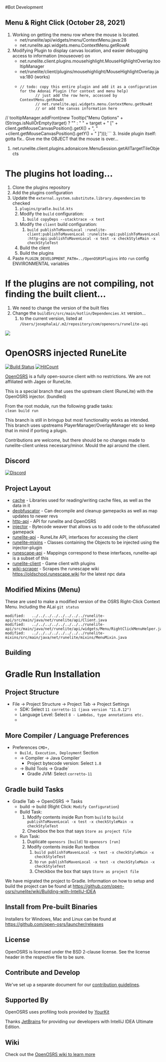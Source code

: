 #Bot Development
## Menu & Right Click (October 28, 2021)
1. Working on getting the menu row where the mouse is located.
   - net/runelite/api/widgets/menu/ContextMenu.java:28
   - net.runelite.api.widgets.menu.ContextMenu.getRowAt
2. Modifying Plugin to display canvas location, and easier debugging access to information (mouseover) on 
   - net.runelite.client.plugins.mousehighlight.MouseHighlightOverlay.tooltipManager
   - net/runelite/client/plugins/mousehighlight/MouseHighlightOverlay.java:180 (works)
   - ```
     // todo: copy this entire plugin and add it as a configuration for the Adonai Plugin (for context and menu help)
			// just add the row here, accessed by ContextMenu.getRowAt
			// net.runelite.api.widgets.menu.ContextMenu.getRowAt
			// or add the canvas information here
//			tooltipManager.addFront(new Tooltip("Menu Options" + (Strings.isNullOrEmpty(target) ? "" : " " + target + " [" + client.getMouseCanvasPosition().getX() + ", " +client.getMouseCanvasPosition().getY() + " ]")));```
3. Inside plugin itself: gotta fix.. Give me the OBJECT that the mouse is over...
   1. net.runelite.client.plugins.adonaicore.MenuSession.getAllTargetTileObjects

# The plugins hot loading...
1. Clone the plugins repository
2. Add the plugins configuration
3. Update the `external.system.substitute.library.dependencies` to checked
   1. `plugins/gradle.build.kts`
   2. Modify the `build` configuration:
      1. `build copyDeps --stacktrace -x test`
   3. Modify the `client` build configuration:
      1. `build publishToMavenLocal :runelite-client:publishToMavenLocal :runelite-api:publishToMavenLocal :http-api:publishToMavenLocal -x test -x checkStyleMain -x checkStyleTest`
   4. Build the client
   5. Build the plugins
4. Paste `PLUGIN_DEVELOPMENT_PATH=../OpenOSRSPlugins` into `run` config ENVIRONMENTAL variables

# If the plugins are not compiling, not finding the built client...
1. We need to change the version of the built files
2. Change the `buildSrc/src/main/kotlin/Dependencies.kt` version...
   1. to the current version, listed at `/Users/josephalai/.m2/repository/com/openosrs/runelite-api`

![](https://i.imgur.com/0D5106S.png)


# OpenOSRS injected RuneLite 

[![Build Status](https://github.com/open-osrs/runelite/workflows/OpenOSRS%20-%20CI%20(push)/badge.svg)](https://github.com/open-osrs/runelite/actions?query=workflow%3A%22OpenOSRS+-+CI+%28push%29%22)
[![HitCount](http://hits.dwyl.com/open-osrs/runelite.svg?style=flat)](http://hits.dwyl.com/open-osrs/runelite)

[OpenOSRS](https://openosrs.com) is a fully open-source client with no restrictions. We are not affiliated with Jagex or RuneLite.  
  
This is a special branch that uses the upstream client (RuneLite) with the OpenOSRS injector. (bundled)  

From the root module, run the following gradle tasks:  
```clean build run```
  
This branch is still in bringup but most functionality works as intended.  
This branch uses upstreams PlayerManager/OverlayManager etc so keep that in mind if porting a plugin.  
  
Contributions are welcome, but there should be no changes made to runelite-client unless necessary/minor. Mould the api around the client.
## Discord  

[![Discord](https://img.shields.io/discord/373382904769675265.svg)](https://discord.gg/openosrs)

## Project Layout  

- [cache](cache/src/main/java/net/runelite/cache) - Libraries used for reading/writing cache files, as well as the data in it
- [deobfuscator](deobfuscator/src/main/java/net/runelite/deob) - Can decompile and cleanup gamepacks as well as map updates to newer revs
- [http-api](http-api/src/main/java/net/runelite/http/api) - API for runelite and OpenOSRS
- [injector](injector/src/main/java/com/openosrs/injector) - Bytecode weaver that allows us to add code to the obfuscated gamepack
- [runelite-api](runelite-api/src/main/java/net/runelite/api) - RuneLite API, interfaces for accessing the client
- [runelite-mixins](runelite-mixins/src/main/java/net/runelite) - Classes containing the Objects to be injected using the injector-plugin
- [runescape-api](runescape-api/src/main/java/net/runelite) - Mappings correspond to these interfaces, runelite-api is a subset of this
- [runelite-client](runelite-client/src/main/java/net/runelite/client) - Game client with plugins
- [wiki-scraper](wiki-scraper/src/main/java/net/runelite/data) - Scrapes the runescape wiki https://oldschool.runescape.wiki for the latest npc data

## Modified Mixins (Menu)
These are used to make a modified version of the OSRS Right-Click Context Menu. Including the ALai
`git status`
```
modified:   ../../../../../../../../runelite-api/src/main/java/net/runelite/api/Client.java
modified:   ../../../../../../../../runelite-api/src/main/java/net/runelite/api/widgets/Menu/RightClickMenuHelper.java
modified:   ../../../../../../../../runelite-mixins/src/main/java/net/runelite/mixins/MenuMixin.java
```

## Building  

# Gradle Run Installation

## Project Structure
- File -> Project Structure -> Project Tab -> Project Settings
  - SDK: Select `11 corretto-11 (java version "11.0.12")`   
  - Language Level: Select `8 - Lambdas, type annotations etc.`
  - 
## More Compiler / Language Preferences
  - Preferences  `CMD+,`
    - `Build, Execution, Deployment` Section
    - -> Compiler -> Java Compiler`
        - Project bytecode version: Select `1.8`
    - -> Build Tools -> Gradle`
        - Gradle JVM: Select `corretto-11`
## Gradle build Tasks
  - Gradle Tab -> OpenOSRS -> Tasks
    - build -> build (Right Click: `Modify Configuration`)
    - Build Task: 
      1. Modify contents inside Run from `build` to `build publishToMavenLocal -x test -x checkStyleMain -x checkStyleTest`
      2. Checkbox the box that says `Store as project file`
    - Run Task:
      1. Duplicate `openosrs [build]` to `openosrs [run]`
      2. Modify contents inside Run textbox
         1. `build publishToMavenLocal -x test -x checkStyleMain -x checkStyleTest`
         2. to `run publishToMavenLocal -x test -x checkStyleMain -x checkStyleTest`
         3. Checkbox the box that says `Store as project file`



We have migrated the project to Gradle. Information on how to setup and build the project can be found at https://github.com/open-osrs/runelite/wiki/Building-with-IntelliJ-IDEA
## Install from Pre-built Binaries 

Installers for Windows, Mac and Linux can be found at https://github.com/open-osrs/launcher/releases

## License  

OpenOSRS is licensed under the BSD 2-clause license. See the license header in the respective file to be sure.

## Contribute and Develop  

We've set up a separate document for our [contribution guidelines](https://github.com/open-osrs/runelite/blob/master/.github/CONTRIBUTING.md).

## Supported By  

OpenOSRS uses profiling tools provided by [YourKit](https://www.yourkit.com/)

Thanks [JetBrains](https://www.jetbrains.com/idea/download/) for providing our developers with IntelliJ IDEA Ultimate Edition.

## Wiki

Check out the [OpenOSRS wiki to learn more](https://github.com/open-osrs/runelite/wiki)
